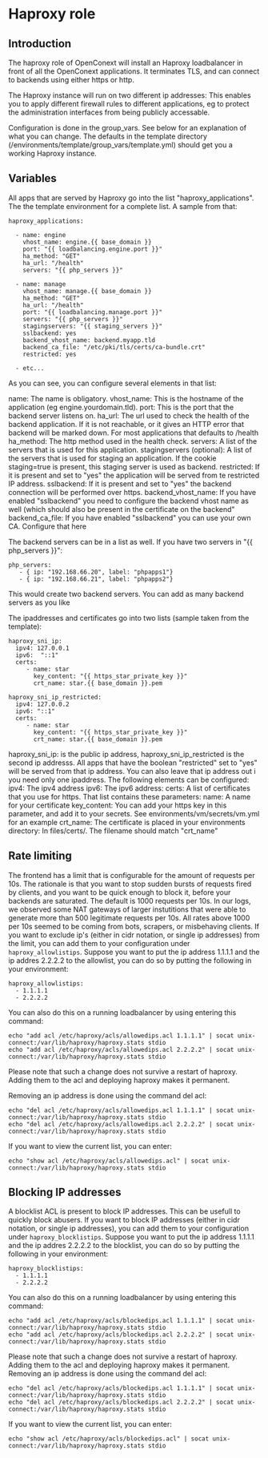 # Haproxy role

## Introduction
The haproxy role of OpenConext will install an Haproxy loadbalancer in front of all the OpenConext applications. It terminates TLS, and can connect to backends using either https or http. 

The Haproxy instance will run on two different ip addresses: This enables you to apply different firewall rules to different applications, eg to protect the administration interfaces from being publicly accessable. 

Configuration is done in the group_vars. See below for an explanation of what you can change. The defaults in the template directory (/environments/template/group_vars/template.yml) should get you a working Haproxy instance.

## Variables

All apps that are served by Haproxy go into the list "haproxy_applications". The the template environment for a complete list. A sample from that:

```
haproxy_applications:

  - name: engine
    vhost_name: engine.{{ base_domain }}
    port: "{{ loadbalancing.engine.port }}"
    ha_method: "GET"
    ha_url: "/health"
    servers: "{{ php_servers }}"

  - name: manage
    vhost_name: manage.{{ base_domain }}
    ha_method: "GET"
    ha_url: "/health"
    port: "{{ loadbalancing.manage.port }}"
    servers: "{{ php_servers }}"
    stagingservers: "{{ staging_servers }}"
    sslbackend: yes
    backend_vhost_name: backend.myapp.tld
    backend_ca_file: "/etc/pki/tls/certs/ca-bundle.crt"
    restricted: yes

  - etc...
```

As you can see, you can configure several elements in that list:

name: The name is obligatory. 
vhost_name: This is the hostname of the application (eg engine.yourdomain.tld). 
port: This is the port that the backend server listens on. 
ha_url: The url used to check the health of the backend application. If it is not reachable, or it gives an HTTP error that backend will be marked down. For most applications that defaults to /health
ha_method: The http method used in the health check. 
servers: A list of the servers that is used for  this application. 
stagingservers (optional): A list of the servers that is used for staging an application. If the cookie staging=true is present, this staging server is used as backend. 
restricted: If it is present and set to "yes" the application will be served from te restricted IP address. 
sslbackend: If it is present and set to "yes" the backend connection will be performed over https. 
backend_vhost_name: If you have enabled "sslbackend" you need to configure the backend vhost name as well (which should also be present in the certificate on the backend"
backend_ca_file: If you have enabled "sslbackend" you can use your own CA. Configure that here

The backend servers can be in a list as well. If you have two servers in "{{ php_servers }}":
```
php_servers:
   - { ip: "192.168.66.20", label: "phpapps1"}
   - { ip: "192.168.66.21", label: "phpapps2"}
```
This would create two backend servers. You can add as many backend servers as you like

The ipaddresses and certificates go into two lists (sample taken from the template):
```
haproxy_sni_ip:
  ipv4: 127.0.0.1
  ipv6:  "::1"
  certs: 
     - name: star
       key_content: "{{ https_star_private_key }}"
       crt_name: star.{{ base_domain }}.pem

haproxy_sni_ip_restricted:
  ipv4: 127.0.0.2
  ipv6: "::1"
  certs:
     - name: star
       key_content: "{{ https_star_private_key }}"
       crt_name: star.{{ base_domain }}.pem
```


haproxy_sni_ip: is the public ip address, haproxy_sni_ip_restricted is the second ip addresss. All apps that have the boolean "restricted" set to "yes" will be served from that ip address. You can also leave that ip address out i you need only one ipaddress.
The following elements can be configured:
ipv4: The ipv4 address
ipv6: The ipv6 address:
certs: A list of certificates that you use for https. That list contains these parameters:
 name: A name for your certificate
 key_content: You can add your https key in this parameter, and add it to your secrets. See environments/vm/secrets/vm.yml for an example
 crt_name: The certificate is placed in your environments directory: In files/certs/. The filename should match "crt_name"

## Rate limiting
The frontend has a limit that is configurable for the amount of requests per 10s. The rationale is that you want to stop sudden bursts of requests fired by clients, and you want to be quick enough to block it, before your backends are saturated. The default is 1000 requests per 10s. In our logs, we observed some NAT gateways of larger instutitions that were able to generate more than 500 legitimate requests per 10s. All rates above 1000 per 10s seemed to be coming from bots, scrapers, or misbehaving clients.
If you want to exclude ip's (either in cidr notation, or single ip addresses) from the limit, you can add them to your configuration under ```haproxy_allowlistips```. Suppose you want to put the ip address 1.1.1.1 and the ip addres 2.2.2.2 to the allowlist, you can do so by putting the following in your environment:
```
haproxy_allowlistips:
  - 1.1.1.1
  - 2.2.2.2
```

You can also do this on a running loadbalancer by using entering this command:
```
echo "add acl /etc/haproxy/acls/allowedips.acl 1.1.1.1" | socat unix-connect:/var/lib/haproxy/haproxy.stats stdio
echo "add acl /etc/haproxy/acls/allowedips.acl 2.2.2.2" | socat unix-connect:/var/lib/haproxy/haproxy.stats stdio
```
Please note that such a change does not survive a restart of haproxy. Adding them to the acl and deploying haproxy makes it permanent. 

Removing an ip address is done using the command del acl:
```
echo "del acl /etc/haproxy/acls/allowedips.acl 1.1.1.1" | socat unix-connect:/var/lib/haproxy/haproxy.stats stdio
echo "del acl /etc/haproxy/acls/allowedips.acl 2.2.2.2" | socat unix-connect:/var/lib/haproxy/haproxy.stats stdio
```
If you want to view the current list, you can enter:
```
echo "show acl /etc/haproxy/acls/allowedips.acl" | socat unix-connect:/var/lib/haproxy/haproxy.stats stdio
```

## Blocking IP addresses
A blocklist ACL is present to block IP addresses. This can be usefull to quickly block abusers.
If you want to block IP addresses (either in cidr notation, or single ip addresses), you can add them to your configuration under ```haproxy_blocklistips```. Suppose you want to put the ip address 1.1.1.1 and the ip addres 2.2.2.2 to the blocklist, you can do so by putting the following in your environment:

```
haproxy_blocklistips:
  - 1.1.1.1
  - 2.2.2.2
```

You can also do this on a running loadbalancer by using entering this command:
```
echo "add acl /etc/haproxy/acls/blockedips.acl 1.1.1.1" | socat unix-connect:/var/lib/haproxy/haproxy.stats stdio
echo "add acl /etc/haproxy/acls/blockedips.acl 2.2.2.2" | socat unix-connect:/var/lib/haproxy/haproxy.stats stdio
```
Please note that such a change does not survive a restart of haproxy. Adding them to the acl and deploying haproxy makes it permanent. 
Removing an ip address is done using the command del acl:
```
echo "del acl /etc/haproxy/acls/blockedips.acl 1.1.1.1" | socat unix-connect:/var/lib/haproxy/haproxy.stats stdio
echo "del acl /etc/haproxy/acls/blockedips.acl 2.2.2.2" | socat unix-connect:/var/lib/haproxy/haproxy.stats stdio
```

If you want to view the current list, you can enter:
```
echo "show acl /etc/haproxy/acls/blockedips.acl" | socat unix-connect:/var/lib/haproxy/haproxy.stats stdio
```















